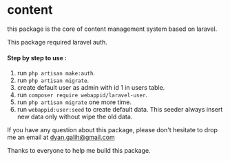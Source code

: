 # content

this package is the core of content management system based on laravel.

This package required laravel auth. 

#### Step by step to use :

1. run `php artisan make:auth`.
2. run `php artisan migrate`.
4. create default user as admin with id 1 in users table.
5. run `composer require webappid/laravel-user`.
6. run `php artisan migrate` one more time.
7. run `webappid:user:seed` to create default data. This seeder always insert new data only without wipe the old data.

If you have any question about this package, please don't hesitate to drop me an email at dyan.galih@gmail.com

Thanks to everyone to help me build this package. 